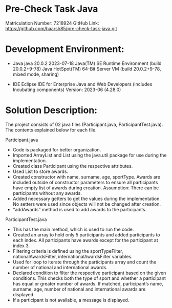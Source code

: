 # Pre-Check Task Java

Matriculation Number: 7218924
GitHub Link: https://github.com/haarsh85/pre-check-task-java.git

# Development Environment:
-	Java
java 20.0.2 2023-07-18
Java(TM) SE Runtime Environment (build 20.0.2+9-78)
Java HotSpot(TM) 64-Bit Server VM (build 20.0.2+9-78, mixed mode, sharing)

-	IDE
Eclipse IDE for Enterprise Java and Web Developers (includes Incubating components)
Version: 2023-06 (4.28.0)

# Solution Description:
The project consists of 02 java files (Participant.java, ParticipantTest.java). The contents explained below for each file.

Participant.java
-	Code is packaged for better organization.
-	Imported ArrayList and List using the java.util package for use during the implementation.
-	Created class Participant using the respective attributes.
-	Used List to store awards.
-	Created constructor with name, surname, age, sportType. Awards are included outside of constructor parameters to ensure all participants have empty list of awards during creation. Assumption: There can be participants without any awards.
-	Added necessary getters to get the values during the implementation. No setters were used since objects will not be changed after creation. 
-	“addAwards” method is used to  add awards to the participants.

ParticipantTest.java
-	This has the main method, which is used to run the code.
-	Created an array to hold only 5 participants and added participants to each index. All participants have awards except for the participant at index 3.
-	Filtering criteria is defined using the sportTypeFilter, nationalAwardsFilter, internationalAwardsFilter variables.
-	Used for loop to iterate through the participants array and count the number of national and international awards. 
-	Declared condition to filter the respective participant based on the given conditions. This checks both the type of sport and whether a participant has equal or greater number of awards. If matched, participant’s name, surname, age, number of national and international awards are displayed. 
-	If a participant is not available, a message is displayed. 
